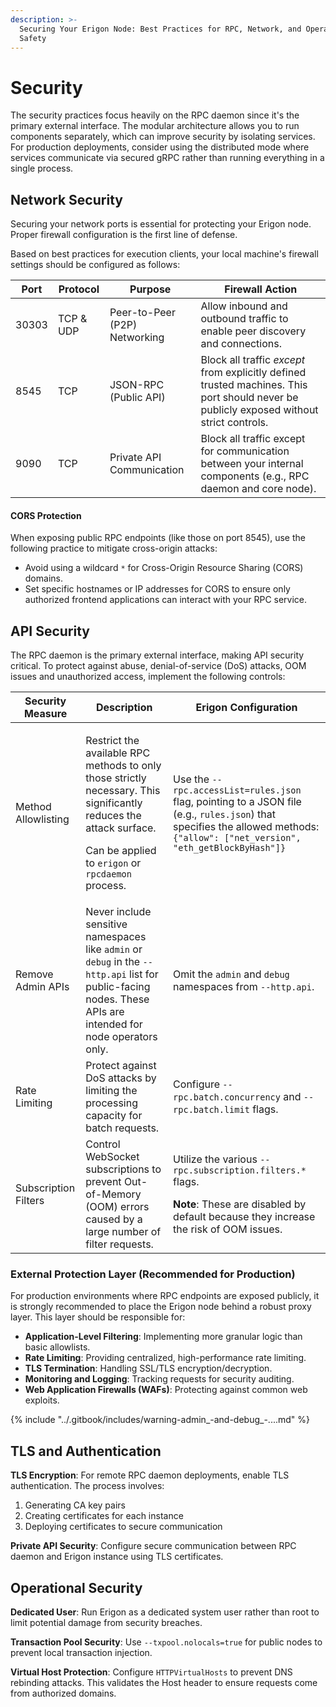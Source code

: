 ```yaml
---
description: >-
  Securing Your Erigon Node: Best Practices for RPC, Network, and Operational
  Safety
---
```


# Security

The security practices focus heavily on the RPC daemon since it's the primary external interface. The modular architecture allows you to run components separately, which can improve security by isolating services. For production deployments, consider using the distributed mode where services communicate via secured gRPC rather than running everything in a single process.

## Network Security

Securing your network ports is essential for protecting your Erigon node. Proper firewall configuration is the first line of defense.&#x20;

Based on best practices for execution clients, your local machine's firewall settings should be configured as follows:

| **Port** | **Protocol** | **Purpose**                   | **Firewall Action**                                                                                                                      |
| -------- | ------------ | ----------------------------- | ---------------------------------------------------------------------------------------------------------------------------------------- |
| 30303    | TCP & UDP    | Peer-to-Peer (P2P) Networking | Allow inbound and outbound traffic to enable peer discovery and connections.                                                             |
| 8545     | TCP          | JSON-RPC (Public API)         | Block all traffic _except_ from explicitly defined trusted machines. This port should never be publicly exposed without strict controls. |
| 9090     | TCP          | Private API Communication     | Block all traffic except for communication between your internal components (e.g., RPC daemon and core node).                            |

#### CORS Protection

When exposing public RPC endpoints (like those on port 8545), use the following practice to mitigate cross-origin attacks:

* Avoid using a wildcard `*` for Cross-Origin Resource Sharing (CORS) domains.
* Set specific hostnames or IP addresses for CORS to ensure only authorized frontend applications can interact with your RPC service.

## API Security

The RPC daemon is the primary external interface, making API security critical. To protect against abuse, denial-of-service (DoS) attacks, OOM issues and unauthorized access, implement the following controls:

| **Security Measure** | **Description**                                                                                                                                                                                                   | **Erigon Configuration**                                                                                                                                                             |
| -------------------- | ----------------------------------------------------------------------------------------------------------------------------------------------------------------------------------------------------------------- | ------------------------------------------------------------------------------------------------------------------------------------------------------------------------------------ |
| Method Allowlisting  | <p>Restrict the available RPC methods to only those strictly necessary. This significantly reduces the attack surface. </p><p></p><p>Can be applied to <code>erigon</code> or <code>rpcdaemon</code> process.</p> | Use the `--rpc.accessList=rules.json` flag, pointing to a JSON file (e.g., `rules.json`) that specifies the allowed methods: `{"allow": ["net_version", "eth_getBlockByHash"]}`      |
| Remove Admin APIs    | Never include sensitive namespaces like `admin` or `debug` in the `--http.api` list for public-facing nodes. These APIs are intended for node operators only.                                                     | Omit the `admin` and `debug` namespaces from `--http.api`.                                                                                                                           |
| Rate Limiting        | Protect against DoS attacks by limiting the processing capacity for batch requests.                                                                                                                               | Configure `--rpc.batch.concurrency` and `--rpc.batch.limit` flags.                                                                                                                   |
| Subscription Filters | Control WebSocket subscriptions to prevent Out-of-Memory (OOM) errors caused by a large number of filter requests.                                                                                                | <p>Utilize the various <code>--rpc.subscription.filters.*</code> flags.</p><p><strong>Note</strong>: These are disabled by default because they increase the risk of OOM issues.</p> |

### External Protection Layer (Recommended for Production)

For production environments where RPC endpoints are exposed publicly, it is strongly recommended to place the Erigon node behind a robust proxy layer. This layer should be responsible for:

* **Application-Level Filtering**: Implementing more granular logic than basic allowlists.
* **Rate Limiting**: Providing centralized, high-performance rate limiting.
* **TLS Termination**: Handling SSL/TLS encryption/decryption.
* **Monitoring and Logging**: Tracking requests for security auditing.
* **Web Application Firewalls (WAFs)**: Protecting against common web exploits.

{% include "../.gitbook/includes/warning-admin_-and-debug_-....md" %}

## TLS and Authentication

**TLS Encryption**: For remote RPC daemon deployments, enable TLS authentication. The process involves:

1. Generating CA key pairs
2. Creating certificates for each instance
3. Deploying certificates to secure communication

**Private API Security**: Configure secure communication between RPC daemon and Erigon instance using TLS certificates.

## Operational Security

**Dedicated User**: Run Erigon as a dedicated system user rather than root to limit potential damage from security breaches.

**Transaction Pool Security**: Use `--txpool.nolocals=true` for public nodes to prevent local transaction injection.

**Virtual Host Protection**: Configure `HTTPVirtualHosts` to prevent DNS rebinding attacks. This validates the Host header to ensure requests come from authorized domains.

